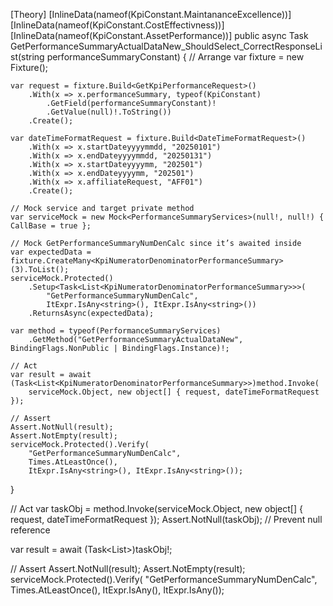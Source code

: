[Theory]
[InlineData(nameof(KpiConstant.MaintananceExcellence))]
[InlineData(nameof(KpiConstant.CostEffectivness))]
[InlineData(nameof(KpiConstant.AssetPerformance))]
public async Task GetPerformanceSummaryActualDataNew_ShouldSelect_CorrectResponseList(string performanceSummaryConstant)
{
    // Arrange
    var fixture = new Fixture();

    var request = fixture.Build<GetKpiPerformanceRequest>()
        .With(x => x.performanceSummary, typeof(KpiConstant)
            .GetField(performanceSummaryConstant)!
            .GetValue(null)!.ToString())
        .Create();

    var dateTimeFormatRequest = fixture.Build<DateTimeFormatRequest>()
        .With(x => x.startDateyyyymmdd, "20250101")
        .With(x => x.endDateyyyymmdd, "20250131")
        .With(x => x.startDateyyyymm, "202501")
        .With(x => x.endDateyyyymm, "202501")
        .With(x => x.affiliateRequest, "AFF01")
        .Create();

    // Mock service and target private method
    var serviceMock = new Mock<PerformanceSummaryServices>(null!, null!) { CallBase = true };

    // Mock GetPerformanceSummaryNumDenCalc since it’s awaited inside
    var expectedData = fixture.CreateMany<KpiNumeratorDenominatorPerformanceSummary>(3).ToList();
    serviceMock.Protected()
        .Setup<Task<List<KpiNumeratorDenominatorPerformanceSummary>>>(
            "GetPerformanceSummaryNumDenCalc", 
            ItExpr.IsAny<string>(), ItExpr.IsAny<string>())
        .ReturnsAsync(expectedData);

    var method = typeof(PerformanceSummaryServices)
        .GetMethod("GetPerformanceSummaryActualDataNew", BindingFlags.NonPublic | BindingFlags.Instance)!;

    // Act
    var result = await (Task<List<KpiNumeratorDenominatorPerformanceSummary>>)method.Invoke(
        serviceMock.Object, new object[] { request, dateTimeFormatRequest });

    // Assert
    Assert.NotNull(result);
    Assert.NotEmpty(result);
    serviceMock.Protected().Verify(
        "GetPerformanceSummaryNumDenCalc",
        Times.AtLeastOnce(),
        ItExpr.IsAny<string>(), ItExpr.IsAny<string>());
}

// Act
var taskObj = method.Invoke(serviceMock.Object, new object[] { request, dateTimeFormatRequest });
Assert.NotNull(taskObj); // Prevent null reference

var result = await (Task<List<KpiNumeratorDenominatorPerformanceSummary>>)taskObj!;

// Assert
Assert.NotNull(result);
Assert.NotEmpty(result);
serviceMock.Protected().Verify(
    "GetPerformanceSummaryNumDenCalc",
    Times.AtLeastOnce(),
    ItExpr.IsAny<string>(), ItExpr.IsAny<string>());

